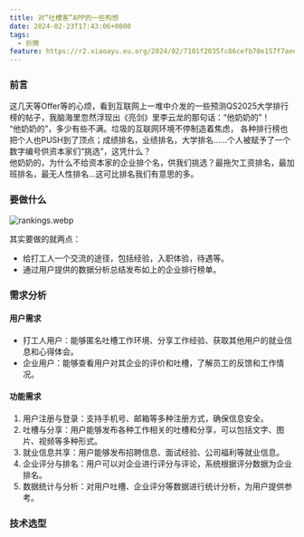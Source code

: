 ```yaml
---
title: 对“吐槽客”APP的一些构想
date: 2024-02-23T17:43:06+0800
tags:
  - 折腾
feature: https://r2.xiaoayu.eu.org/2024/02/7101f2035fc86cefb70e157f7aee13a6.webp
---
```

### 前言
这几天等Offer等的心烦，看到互联网上一堆中介发的一些预测QS2025大学排行榜的帖子，我脑海里忽然浮现出《亮剑》里李云龙的那句话：“他奶奶的”！  
“他奶奶的”，多少有些不满。垃圾的互联网环境不停制造着焦虑，
各种排行榜也把个人也PUSH到了顶点；成绩排名，业绩排名，大学排名......个人被赋予了一个数字编号供资本家们“挑选”，这凭什么？  
他奶奶的，为什么不给资本家的企业排个名，供我们挑选？最拖欠工资排名，最加班排名，最无人性排名...这可比排名我们有意思的多。
### 要做什么

![rankings.webp](https://r2.xiaoayu.eu.org/2024/02/ef2bb5adaaee25155234f02b77df0ce2.webp)

其实要做的就两点：

- 给打工人一个交流的途径，包括经验，入职体验，待遇等。
- 通过用户提供的数据分析总结发布如上的企业排行榜单。

### 需求分析
#### 用户需求
- 打工人用户：能够匿名吐槽工作环境、分享工作经验、获取其他用户的就业信息和心得体会。
- 企业用户：能够查看用户对其企业的评价和吐槽，了解员工的反馈和工作情况。
#### 功能需求
1. 用户注册与登录：支持手机号、邮箱等多种注册方式，确保信息安全。
2. 吐槽与分享：用户能够发布各种工作相关的吐槽和分享，可以包括文字、图片、视频等多种形式。
3. 就业信息共享：用户能够发布招聘信息、面试经验、公司福利等就业信息。
4. 企业评分与排名：用户可以对企业进行评分与评论，系统根据评分数据为企业排名。
5. 数据统计与分析：对用户吐槽、企业评分等数据进行统计分析，为用户提供参考。

### 技术选型


























































